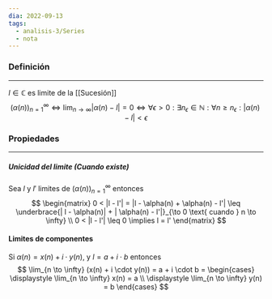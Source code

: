 ```yaml
---
dia: 2022-09-13
tags:
  - analisis-3/Series
  - nota
---
```

### Definición 
---
$l \in \mathbb{C}$ es limite de la [[Sucesión]]  $$(\alpha(n))_{n = 1}^\infty \Leftrightarrow \lim_{n \to \infty} |\alpha(n) - l | = 0 \Leftrightarrow \forall \epsilon > 0 : \exists n_\epsilon \in \mathbb{N} : \forall n \geq n_\epsilon : | \alpha(n) - l | < \epsilon $$ 
### Propiedades
---
##### Unicidad del limite (Cuando existe)
Sea $l$ y $l'$ limites de $(\alpha(n))_{n = 1}^\infty$ entonces
$$
\begin{matrix}
	0 < |l - l'| = |l - \alpha(n) + \alpha(n) - l'| \leq \underbrace{| l - \alpha(n)| + | \alpha(n) - l'|}_{\to 0 \text{ cuando } n \to \infty}  \\ 
	0 < |l - l'| \leq 0 \implies l = l'
\end{matrix}
$$

#### Limites de componentes
Si $\alpha(n) = x(n) + i \cdot y(n)$, y $l = a + i \cdot b$ entonces
$$ \lim_{n \to \infty} (x(n) + i \cdot y(n)) = a + i \cdot b = 
\begin{cases}
	\displaystyle \lim_{n \to \infty} x(n) = a \\
	\displaystyle \lim_{n \to \infty} y(n) = b 
\end{cases}
$$
